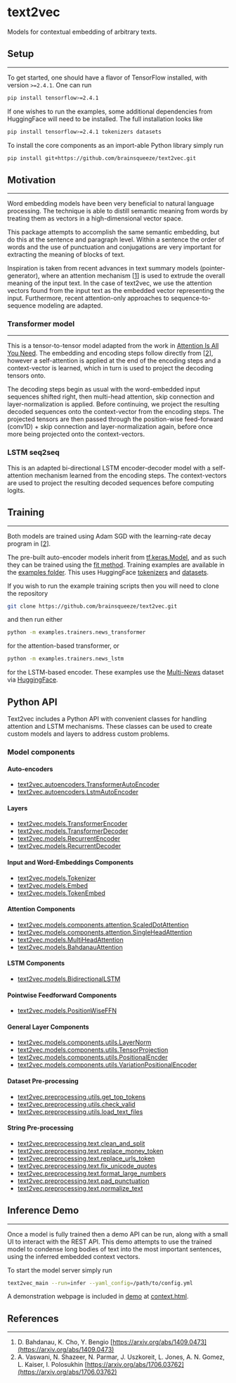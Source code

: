 # text2vec

Models for contextual embedding of arbitrary texts.

## Setup
---

To get started, one should have a flavor of TensorFlow installed, with version `>=2.4.1`. One can run
```bash
pip install tensorflow>=2.4.1
```
If one wishes to run the examples, some additional dependencies from HuggingFace will need to be installed. The full installation looks like
```bash
pip install tensorflow>=2.4.1 tokenizers datasets
```

To install the core components as an import-able Python library simply run

```bash
pip install git+https://github.com/brainsqueeze/text2vec.git
```

## Motivation
---

Word embedding models have been very beneficial to natural language processing. The technique is able to distill semantic meaning from words by treating them as vectors in a high-dimensional vector space.

This package attempts to accomplish the same semantic embedding, but do this at the sentence and paragraph level. Within a sentence the order of words and the use of punctuation and conjugations are very important for extracting the meaning of blocks of text.

Inspiration is taken from recent advances in text summary models (pointer-generator), where an attention mechanism [[1](https://arxiv.org/abs/1409.0473)] is used to extrude the overall meaning of the input text. In the case of text2vec, we use the attention vectors found from the input text as the embedded vector representing the input. Furthermore, recent attention-only approaches to sequence-to-sequence modeling are adapted.


### Transformer model
---

This is a tensor-to-tensor model adapted from the work in [Attention Is All You Need](https://arxiv.org/abs/1706.03762). The embedding and encoding steps follow directly from [[2](https://arxiv.org/abs/1706.03762)], however a self-attention is applied at the end of the encoding steps and a context-vector is learned, which in turn is used to project the decoding tensors onto.

The decoding steps begin as usual with the word-embedded input sequences shifted right, then multi-head attention, skip connection and layer-normalization is applied. Before continuing, we project the resulting decoded sequences onto the context-vector from the encoding steps. The projected tensors are then passed through the position-wise feed-forward (conv1D) + skip connection and layer-normalization again, before once more being projected onto the context-vectors.

### LSTM seq2seq

This is an adapted bi-directional LSTM encoder-decoder model with a self-attention mechanism learned from the encoding steps. The context-vectors are used to project the resulting decoded sequences before computing logits.
 

## Training
---

Both models are trained using Adam SGD with the learning-rate decay program in [[2](https://arxiv.org/abs/1706.03762)].

The pre-built auto-encoder models inherit from [tf.keras.Model](https://www.tensorflow.org/api_docs/python/tf/keras/Model), and as such they can be trained using the [fit method](https://www.tensorflow.org/api_docs/python/tf/keras/Model#fit). Training examples are available in the [examples folder](./examples/trainers). This uses HuggingFace [tokenizers](https://huggingface.co/docs/tokenizers/python/latest/) and [datasets](https://huggingface.co/docs/datasets/master/).

If you wish to run the example training scripts then you will need to clone the repository
```bash
git clone https://github.com/brainsqueeze/text2vec.git
```
and then run either 
```bash
python -m examples.trainers.news_transformer
```
for the attention-based transformer, or 
```bash
python -m examples.trainers.news_lstm
```
for the LSTM-based encoder. These examples use the [Multi-News](https://github.com/Alex-Fabbri/Multi-News) dataset via [HuggingFace](https://huggingface.co/datasets/multi_news).


## Python API

Text2vec includes a Python API with convenient classes for handling attention and LSTM mechanisms. These classes can be used to create custom models and layers to address custom problems.

### Model components

#### Auto-encoders

  - [text2vec.autoencoders.TransformerAutoEncoder](/text2vec/autoencoders.py#L12)
  - [text2vec.autoencoders.LstmAutoEncoder](/text2vec/models/transformer.py#L190)

#### Layers

  - [text2vec.models.TransformerEncoder](/text2vec/models/transformer.py#L8)
  - [text2vec.models.TransformerDecoder](/text2vec/models/transformer.py#L78)
  - [text2vec.models.RecurrentEncoder](/text2vec/models/sequential.py#L9)
  - [text2vec.models.RecurrentDecoder](/text2vec/models/sequential.py#L65)

#### Input and Word-Embeddings Components

  - [text2vec.models.Tokenizer](/text2vec/models/components/text_inputs.py#L5)
  - [text2vec.models.Embed](/text2vec/models/components/text_inputs.py#L36)
  - [text2vec.models.TokenEmbed](/text2vec/models/components/text_inputs.py#L116)

#### Attention Components

  - [text2vec.models.components.attention.ScaledDotAttention](/text2vec/models/components/attention.py#L7)
  - [text2vec.models.components.attention.SingleHeadAttention](/text2vec/models/components/attention.py#L115)
  - [text2vec.models.MultiHeadAttention](/text2vec/models/components/attention.py#L179)
  - [text2vec.models.BahdanauAttention](/text2vec/models/components/attention.py#L57)

#### LSTM Components

  - [text2vec.models.BidirectionalLSTM](/text2vec/models/components/recurrent.py#L5)

#### Pointwise Feedforward Components

  - [text2vec.models.PositionWiseFFN](/text2vec/models/components/feed_forward.py#L4)

#### General Layer Components

  - [text2vec.models.components.utils.LayerNorm](/text2vec/models/components/utils.py#L6)
  - [text2vec.models.components.utils.TensorProjection](/text2vec/models/components/utils.py#L43)
  - [text2vec.models.components.utils.PositionalEncder](/text2vec/models/components/utils.py#L77)
  - [text2vec.models.components.utils.VariationPositionalEncoder](/text2vec/models/components/utils.py#L122)

#### Dataset Pre-processing
  
  - [text2vec.preprocessing.utils.get_top_tokens](/text2vec/preprocessing/utils.py#L9)
  - [text2vec.preprocessing.utils.check_valid](/text2vec/preprocessing/utils.py#L46)
  - [text2vec.preprocessing.utils.load_text_files](/text2vec/preprocessing/utils.py#L68)

#### String Pre-processing

  - [text2vec.preprocessing.text.clean_and_split](/text2vec/preprocessing/text.py#L6)
  - [text2vec.preprocessing.text.replace_money_token](/text2vec/preprocessing/text.py#L27)
  - [text2vec.preprocessing.text.replace_urls_token](/text2vec/preprocessing/text.py#L43)
  - [text2vec.preprocessing.text.fix_unicode_quotes](/text2vec/preprocessing/text.py#L60)
  - [text2vec.preprocessing.text.format_large_numbers](/text2vec/preprocessing/text.py#L78)
  - [text2vec.preprocessing.text.pad_punctuation](/text2vec/preprocessing/text.py#L95)
  - [text2vec.preprocessing.text.normalize_text](/text2vec/preprocessing/text.py#L113)


## Inference Demo
---

Once a model is fully trained then a demo API can be run, along with a small UI to interact with the REST API. This demo attempts to use the trained model to condense long bodies of text into the most important sentences, using the inferred embedded context vectors.

To start the model server simply run 
```bash
text2vec_main --run=infer --yaml_config=/path/to/config.yml
```
A demonstration webpage is included in [demo](demo) at 
[context.html](demo/context.html).

## References
---

1. D. Bahdanau, K. Cho, Y. Bengio [https://arxiv.org/abs/1409.0473](https://arxiv.org/abs/1409.0473)
2. A. Vaswani, N. Shazeer, N. Parmar, J. Uszkoreit, L. Jones, A. N. Gomez, L. Kaiser, I. Polosukhin [https://arxiv.org/abs/1706.03762](https://arxiv.org/abs/1706.03762)
